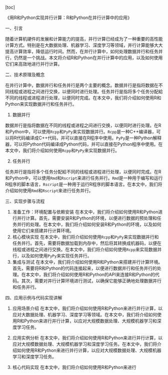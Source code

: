 
[toc]                    
                
                
《用R和Python实现并行计算：R和Python在并行计算中的应用》

一、引言

随着计算机硬件的发展和计算能力的提高，并行计算已经成为了一种重要的高性能计算方式。特别是在大数据处理、机器学习、深度学习等领域，并行计算能够大大提高计算效率，降低运行时间。然而，在并行计算中，如何处理数据并行和任务并行，仍然是一个挑战。本文将介绍R和Python在并行计算中的应用，以及如何使用它们来高效地进行并行计算。

二、技术原理及概念

在并行计算中，数据并行和任务并行是两个主要的概念。数据并行是指将数据在不同线程或进程之间进行交换，以便同时进行处理。任务并行是指将多个任务分配給不同的线程或进程进行处理，以便同时完成。在本文中，我们将介绍如何使用R和Python来实现数据并行和任务并行。

1. 数据并行

数据并行是指将数据在不同的线程或进程之间进行交换，以便同时进行处理。在R和Python中，可以使用`Rcpp`和`PyPy`来实现数据并行。`Rcpp`是一种C++编译器，可以将R代码编译成C++代码，并可以直接在R程序中使用。`PyPy`是一种Python解释器，可以将Python代码编译成Python代码，并可以直接在Python程序中使用。在本文中，我们将介绍如何使用`Rcpp`和`PyPy`来实现数据并行。

2. 任务并行

任务并行是指将多个任务分配給不同的线程或进程进行处理，以便同时完成。在R和Python中，可以使用`Rmd`和`Rscript`来进行任务并行。`Rmd`是一种用于编写和运行R程序的脚本语言，`Rscript`是一种用于运行R程序的脚本语言。在本文中，我们将介绍如何使用`Rmd`和`Rscript`来进行任务并行。

三、实现步骤与流程

1. 准备工作：环境配置与依赖安装
在本文中，我们将介绍如何使用R和Python进行并行计算。首先，需要安装R和Python的环境，以便进行数据的预处理和任务并行的处理。在本文中，我们将介绍如何安装R和Python的环境，以及如何使用它们来搭建并行计算环境。
2. 核心模块实现
在本文中，我们将介绍如何使用`Rcpp`和`PyPy`来实现数据并行和任务并行。首先，需要将数据加载到内存中，然后将其转换成机器码，以便在线程或进程之间进行交换。在本文中，我们将介绍如何使用`Rcpp`来实现数据并行，以及如何使用`PyPy`来实现任务并行。
3. 集成与测试
在本文中，我们将介绍如何使用R和Python来搭建并行计算环境。首先，需要将R和Python的代码连接起来，以便进行数据并行和任务并行的处理。在本文中，我们将介绍如何使用R和Python的API来连接R和Python的代码。其次，需要对并行计算环境进行测试，以确保它能够正确地处理数据并行和任务并行。

四、应用示例与代码实现讲解

1. 应用场景介绍
在本文中，我们将介绍如何使用R和Python来进行并行计算，以应对大数据处理、机器学习、深度学习等领域。在本文中，我们将介绍如何使用R和Python来进行并行计算，以应对大规模数据处理、大规模机器学习和深度学习任务。

2. 应用实例分析
在本文中，我们将介绍如何使用R和Python来进行并行计算，以应对大规模数据处理、大规模机器学习和深度学习任务。在本文中，我们将介绍如何使用R和Python来进行并行计算，以应对大规模数据处理、大规模机器学习和深度学习任务。

3. 核心代码实现
在本文中，我们将介绍如何使用R和Python来进行


